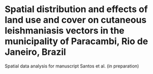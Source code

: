 # Spatial distribution and effects of land use and cover on cutaneous leishmaniasis vectors in the municipality of Paracambi, Rio de Janeiro, Brazil

Spatial data analysis for manuscript Santos et al. (in preparation)
